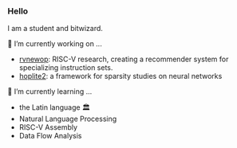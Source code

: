 ### Hello
 I am a student and bitwizard.

🔭 I’m currently working on ...
 - [rvnewop](https://github.com/riscv-newop/riscv-newop): RISC-V research, creating a recommender system for specializing instruction sets.
 - [hoplite2](https://github.com/prydt/hoplite2): a framework for sparsity studies on neural networks

🌱 I’m currently learning ...
 - the Latin language 🏛️
 - Natural Language Processing
 - RISC-V Assembly
 - Data Flow Analysis

<!--
**prydt/prydt** is a ✨ _special_ ✨ repository because its `README.md` (this file) appears on your GitHub profile.

Here are some ideas to get you started:

- 👯 I’m looking to collaborate on ...
- 🤔 I’m looking for help with ...
- 💬 Ask me about ...
- 📫 How to reach me: ...
- 😄 Pronouns: ...
- ⚡ Fun fact: ...
-->

